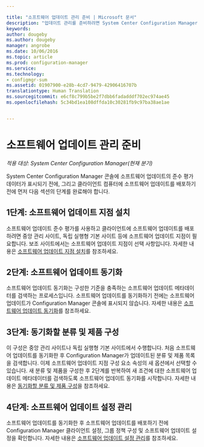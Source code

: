 ```yaml
---

title: "소프트웨어 업데이트 관리 준비 | Microsoft 문서"
description: "업데이트 관리를 준비하려면 System Center Configuration Manager 콘솔에 준수 평가 데이터가 표시되도록 이 작업을 완료합니다."
keywords: 
author: dougeby
ms.author: dougeby
manager: angrobe
ms.date: 10/06/2016
ms.topic: article
ms.prod: configuration-manager
ms.service: 
ms.technology:
- configmgr-sum
ms.assetid: 01907900-e28b-4cd7-9479-42906416707b
translationtype: Human Translation
ms.sourcegitcommit: e6cf8c799b5be2f7dbb6fadadddf702ec974ae45
ms.openlocfilehash: 5c34bd1ea108dffda10c30281fb9c97ba38ae1ae


---
```


# <a name="prepare-for-software-updates-management"></a>소프트웨어 업데이트 관리 준비

*적용 대상: System Center Configuration Manager(현재 분기)*

System Center Configuration Manager 콘솔에 소프트웨어 업데이트의 준수 평가 데이터가 표시되기 전에, 그리고 클라이언트 컴퓨터에 소프트웨어 업데이트를 배포하기 전에 먼저 다음 섹션의 단계를 완료해야 합니다.

## <a name="step-1-install-a-software-update-point"></a>1단계: 소프트웨어 업데이트 지점 설치  
소프트웨어 업데이트 준수 평가를 사용하고 클라이언트에 소프트웨어 업데이트를 배포하려면 중앙 관리 사이트, 독립 실행형 기본 사이트 등에 소프트웨어 업데이트 지점이 필요합니다. 보조 사이트에서는 소프트웨어 업데이트 지점이 선택 사항입니다. 자세한 내용은 [소프트웨어 업데이트 지점 설치](install-a-software-update-point.md)를 참조하세요.  

## <a name="step-2-synchronize-software-updates"></a>2단계: 소프트웨어 업데이트 동기화
소프트웨어 업데이트 동기화는 구성한 기준을 충족하는 소프트웨어 업데이트 메타데이터를 검색하는 프로세스입니다. 소프트웨어 업데이트를 동기화하기 전에는 소프트웨어 업데이트가 Configuration Manager 콘솔에 표시되지 않습니다. 자세한 내용은 [소프트웨어 업데이트 동기화](synchronize-software-updates.md)를 참조하세요.   

## <a name="step-3-configure-classifications-and-products-to-synchronize"></a>3단계: 동기화할 분류 및 제품 구성
이 구성은 중앙 관리 사이트나 독립 실행형 기본 사이트에서 수행합니다. 처음 소프트웨어 업데이트를 동기화한 후 Configuration Manager가 업데이트된 분류 및 제품 목록을 검색합니다. 이제 소프트웨어 업데이트 지점 구성 요소 속성의 새 옵션에서 선택할 수 있습니다. 새 분류 및 제품을 구성한 후 2단계를 반복하여 새 조건에 대한 소프트웨어 업데이트 메타데이터를 검색하도록 소프트웨어 업데이트 동기화를 시작합니다. 자세한 내용은 [동기화할 분류 및 제품 구성](configure-classifications-and-products.md)을 참조하세요.

## <a name="step-4-manage-settings-for-software-updates"></a>4단계: 소프트웨어 업데이트 설정 관리
소프트웨어 업데이트를 동기화한 후 소프트웨어 업데이트를 배포하기 전에 Configuration Manager 클라이언트 설정, 그룹 정책 구성 및 소프트웨어 업데이트 설정을 확인합니다. 자세한 내용은 [소프트웨어 업데이트 설정 관리](manage-settings-for-software-updates.md)를 참조하세요.



<!--HONumber=Dec16_HO3-->


